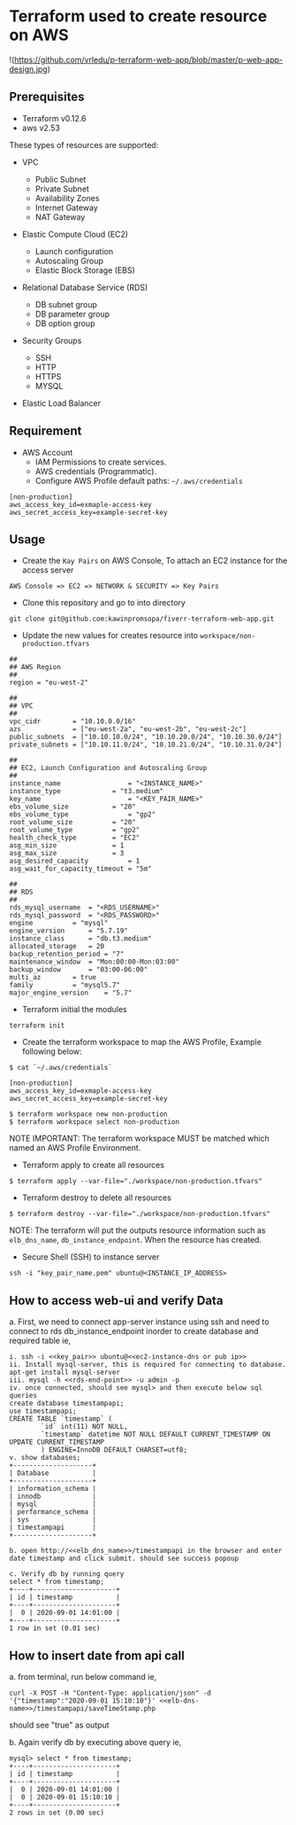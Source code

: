 # Terraform used to create resource on AWS
 !(https://github.com/vrledu/p-terraform-web-app/blob/master/p-web-app-design.jpg)

## Prerequisites
- Terraform v0.12.6
- aws v2.53

These types of resources are supported:

- VPC
   - Public Subnet
   - Private Subnet
   - Availability Zones
   - Internet Gateway
   - NAT Gateway

- Elastic Compute Cloud (EC2)
   - Launch configuration
   - Autoscaling Group
   - Elastic Block Storage (EBS)

- Relational Database Service (RDS)
   - DB subnet group
   - DB parameter group
   - DB option group

- Security Groups
   - SSH
   - HTTP
   - HTTPS
   - MYSQL

- Elastic Load Balancer

## Requirement

- AWS Account
   - IAM Permissions to create services.
   - AWS credentials (Programmatic).
   - Configure AWS Profile default paths: `~/.aws/credentials`

```
[non-production]
aws_access_key_id=exmaple-access-key
aws_secret_access_key=example-secret-key
```

## Usage

- Create the `Kay Pairs` on AWS Console, To attach an EC2 instance for the access server

```
AWS Console => EC2 => NETWORK & SECURITY => Key Pairs
```

- Clone this repository and go to into directory

```
git clone git@github.com:kawinpromsopa/fiverr-terraform-web-app.git
```

- Update the new values for creates resource into `workspace/non-production.tfvars`

```
##
## AWS Region
##
region = "eu-west-2"

##
## VPC
##
vpc_cidr        = "10.10.0.0/16"
azs             = ["eu-west-2a", "eu-west-2b", "eu-west-2c"]
public_subnets  = ["10.10.10.0/24", "10.10.20.0/24", "10.10.30.0/24"]
private_subnets = ["10.10.11.0/24", "10.10.21.0/24", "10.10.31.0/24"]

##
## EC2, Launch Configuration and Autoscaling Group
##
instance_name                 = "<INSTANCE_NAME>"
instance_type		      = "t3.medium"
key_name      	              = "<KEY_PAIR_NAME>"
ebs_volume_size 	      = "20"
ebs_volume_type               = "gp2"
root_volume_size 	      = "20"
root_volume_type 	      = "gp2"
health_check_type 	      = "EC2"
asg_min_size      	      = 1
asg_max_size      	      = 3
asg_desired_capacity 	      = 1
asg_wait_for_capacity_timeout = "5m"

##
## RDS
##
rds_mysql_username 	= "<RDS_USERNAME>"
rds_mysql_password 	= "<RDS_PASSWORD>"
engine 		   	= "mysql"
engine_version     	= "5.7.19"
instance_class     	= "db.t3.medium"
allocated_storage  	= 20
backup_retention_period = "7"
maintenance_window 	= "Mon:00:00-Mon:03:00"
backup_window 		= "03:00-06:00"
multi_az 		= true
family 			= "mysql5.7"
major_engine_version 	= "5.7"
```

- Terraform initial the modules

```
terraform init
```

- Create the terraform workspace to map the AWS Profile, Example following below:

```
$ cat `~/.aws/credentials`

[non-production]
aws_access_key_id=exmaple-access-key
aws_secret_access_key=example-secret-key

$ terraform workspace new non-production
$ terraform workspace select non-production
```
NOTE IMPORTANT: The terraform workspace MUST be matched which named an AWS Profile Environment.

- Terraform apply to create all resources

```
$ terraform apply --var-file="./workspace/non-production.tfvars"
```

- Terraform destroy to delete all resources

```
$ terraform destroy --var-file="./workspace/non-production.tfvars"
```

NOTE: The terraform will put the outputs resource information such as `elb_dns_name`, `db_instance_endpoint`. When the resource has created.

- Secure Shell (SSH) to instance server

```
ssh -i "key_pair_name.pem" ubuntu@<INSTANCE_IP_ADDRESS>
```

## How to access web-ui and verify Data

a. First, we need to connect app-server instance using ssh and need to connect to rds db_instance_endpoint inorder to create database and required table ie,
```
i. ssh -i <<key_pair>> ubuntu@<<ec2-instance-dns or pub ip>>
ii. Install mysql-server, this is required for connecting to database.
apt-get install mysql-server
iii. mysql -h <<rds-end-point>> -u admin -p
iv. once connected, should see mysql> and then execute below sql queries
create database timestampapi;
use timestampapi;
CREATE TABLE `timestamp` (
        `id` int(11) NOT NULL,
        `timestamp` datetime NOT NULL DEFAULT CURRENT_TIMESTAMP ON UPDATE CURRENT_TIMESTAMP
        ) ENGINE=InnoDB DEFAULT CHARSET=utf8;
v. show databases;
+--------------------+
| Database           |
+--------------------+
| information_schema |
| innodb             |
| mysql              |
| performance_schema |
| sys                |
| timestampapi       |
+--------------------+

b. open http://<<elb_dns_name>>/timestampapi in the browser and enter date timestamp and click submit. should see success popoup

c. Verify db by running query
select * from timestamp;
+----+---------------------+
| id | timestamp           |
+----+---------------------+
|  0 | 2020-09-01 14:01:00 |
+----+---------------------+
1 row in set (0.01 sec)
```
## How to insert date from api call
a. from terminal, run below command ie,
```
curl -X POST -H "Content-Type: application/json" -d '{"timestamp":"2020-09-01 15:10:10"}' <<elb-dns-name>>/timestampapi/saveTimeStamp.php
```
should see "true" as output

b. Again verify db by executing above query ie,
```
mysql> select * from timestamp;
+----+---------------------+
| id | timestamp           |
+----+---------------------+
|  0 | 2020-09-01 14:01:00 |
|  0 | 2020-09-01 15:10:10 |
+----+---------------------+
2 rows in set (0.00 sec)
```
